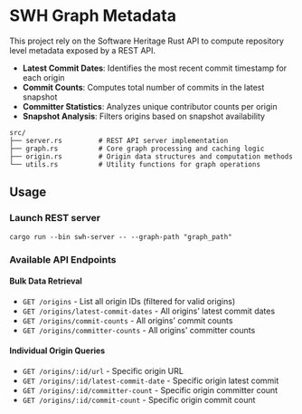 # SWH Graph Metadata

This project rely on the Software Heritage Rust API to compute repository level metadata exposed by a REST API.


- **Latest Commit Dates**: Identifies the most recent commit timestamp for each origin
- **Commit Counts**: Computes total number of commits in the latest snapshot
- **Committer Statistics**: Analyzes unique contributor counts per origin
- **Snapshot Analysis**: Filters origins based on snapshot availability



```
src/
├── server.rs         # REST API server implementation
├── graph.rs          # Core graph processing and caching logic
├── origin.rs         # Origin data structures and computation methods
└── utils.rs          # Utility functions for graph operations
```

## Usage

### Launch REST server
```
cargo run --bin swh-server -- --graph-path "graph_path"
```

### Available API Endpoints

#### Bulk Data Retrieval
- `GET /origins` - List all origin IDs (filtered for valid origins)
- `GET /origins/latest-commit-dates` - All origins' latest commit dates
- `GET /origins/commit-counts` - All origins' commit counts  
- `GET /origins/committer-counts` - All origins' committer counts

#### Individual Origin Queries
- `GET /origins/:id/url` - Specific origin URL
- `GET /origins/:id/latest-commit-date` - Specific origin latest commit
- `GET /origins/:id/committer-count` - Specific origin committer count
- `GET /origins/:id/commit-count` - Specific origin commit count